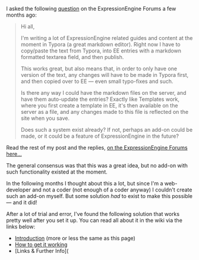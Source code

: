 I asked the following [question](https://expressionengine.com/forums/topic/252997/import-markdown-files-as-entries-from-the-server) on the ExpressionEngine Forums a few months ago:

> Hi all,
>
> I'm writing a lot of ExpressionEngine related guides and content at the moment in Typora (a great markdown editor). Right now I have to copy/paste the text from Typora, into EE entries with a markdown formatted textarea field, and then publish.
>
> This works great, but also means that, in order to only have one version of the text, any changes will have to be made in Typora first, and then copied over to EE — even small typo-fixes and such.
>
> Is there any way I could have the markdown files on the server, and have them auto-update the entries? Exactly like Templates work, where you first create a template in EE, it's then available on the server as a file, and any changes made to this file is reflected on the site when you save.
>
> Does such a system exist already? If not, perhaps an add-on could be made, or it could be a feature of ExpressionEngine in the future?

Read the rest of my post and the replies, [on the ExpressionEngine Forums here...](https://expressionengine.com/forums/topic/252997/import-markdown-files-as-entries-from-the-server)

The general consensus was that this was a great idea, but no add-on with such functionality existed at the moment.

In the following months I thought about this a lot, but since I'm a web-developer and not a coder (not enough of a coder anyway) I couldn't create such an add-on myself. But some solution *had* to exist to make this possible — and it did!

After a lot of trial and error, I've found the following solution that works pretty well after you set it up. You can read all about it in the wiki via the links below:

- [Introduction](https://github.com/tboelskifte/markdown-and-expressionengine/wiki/1:-Introduction) (more or less the same as this page)
- [How to get it working](https://github.com/tboelskifte/markdown-and-expressionengine/wiki/2:-How-to-get-it-working)
- [Links & Further Info](

